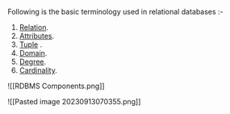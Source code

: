 Following is the basic terminology used in relational databases :-

1. [Relation](Relation-in-Relational-Model).
2. [Attributes](Attributes-in-Relational-Model).
3. [Tuple](Tuple-in-Relational-Model) .
4. [Domain](Domain-in-Relational-Model).
5. [Degree](Degree-in-Relational-Model).
6. [Cardinality](Cardinality-in-Relational-Model).

![[RDBMS Components.png]]


![[Pasted image 20230913070355.png]]
